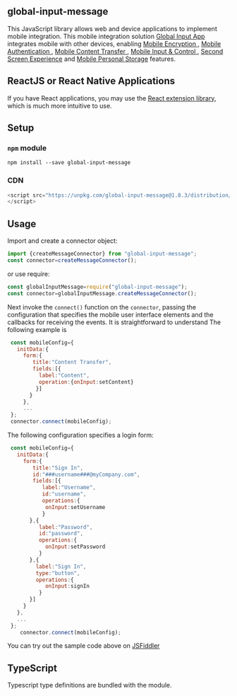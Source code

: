 

## global-input-message

This JavaScript library allows web and device applications to implement mobile integration. This mobile integration solution [Global Input App](https://globalinput.co.uk/) integrates mobile with other devices, enabling [Mobile Encryption ](https://globalinput.co.uk/global-input-app/mobile-content-encryption), [Mobile Authentication ](https://globalinput.co.uk/global-input-app/mobile-authentication), [Mobile Content Transfer ](https://globalinput.co.uk/global-input-app/mobile-content-transfer), [Mobile Input & Control ](https://globalinput.co.uk/global-input-app/mobile-input-control), [Second Screen Experience](https://globalinput.co.uk/global-input-app/second-screen-experience) and [Mobile Personal Storage](https://globalinput.co.uk/global-input-app/mobile-personal-storage) features. 

 

## ReactJS or React Native Applications

If you have React applications, you may use the [React extension library](https://github.com/global-input/global-input-react), which is much more intuitive to use.

## Setup

### ```npm``` module

```shell
npm install --save global-input-message
```
### CDN
```JavaScript
<script src="https://unpkg.com/global-input-message@1.8.3/distribution/globalinputmessage.js">
</script>
```

## Usage

Import and create a connector object:

```JavaScript
import {createMessageConnector} from "global-input-message";
const connector=createMessageConnector();
```

or use require:

```JavaScript
const globalInputMessage=require("global-input-message");
const connector=globalInputMessage.createMessageConnector();
```
Next invoke the  ```connect()```  function on the ```connector```, passing the configuration that specifies the mobile user interface elements and the callbacks for receiving the events. It is straightforward to understand The following example is 
```JavaScript
 const mobileConfig={
   initData:{                              
     form:{
        title:"Content Transfer",   
        fields:[{
          label:"Content",            
          operation:{onInput:setContent}             
         }]
       }
     },
     ...
 };
 connector.connect(mobileConfig);           
```
The following configuration specifies a login form:
```JavaScript
 const mobileConfig={        
   initData:{                              
     form:{
        title:"Sign In",
        id:"###username###@myCompany.com",
        fields:[{
           label:"Username",
           id:"username",
           operations:{
            onInput:setUsername
           }
       },{
          label:"Password",            
          id:"password",
          operations:{
            onInput:setPassword
          }
       },{
         label:"Sign In",
         type:"button",            
         operations:{
            onInput:signIn
          }
       }]
     }
   },
   ...
 };
    connector.connect(mobileConfig);           
```
You can try out the sample code above on [JSFiddler](https://jsfiddle.net/dilshat/c5fvyxqa/)


## TypeScript
Typescript type definitions are bundled with the module.
